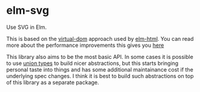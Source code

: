 # elm-svg

Use SVG in Elm.

This is based on the [virtual-dom][] approach used by [elm-html][]. You can
read more about the performance improvements this gives you
[here](http://elm-lang.org/blog/Blazing-Fast-Html.elm)

[virtual-dom]: http://package.elm-lang.org/packages/evancz/virtual-dom/latest
[elm-html]: http://package.elm-lang.org/packages/evancz/elm-html/latest

This library also aims to be the most basic API. In some cases it is possible
to use [union types](http://elm-lang.org/learn/Union-Types.elm) to build nicer
abstractions, but this starts bringing personal taste into things and has some
additional maintainance cost if the underlying spec changes. I think it is
best to build such abstractions on top of this library as a separate package.